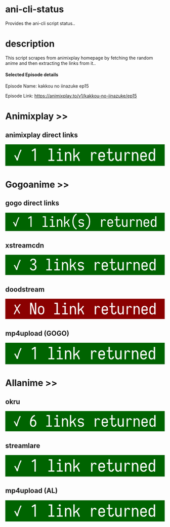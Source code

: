 # ani-cli-status
Provides the ani-cli script status..

# description
This script scrapes from animixplay homepage by fetching the random anime and then extracting the links from it..

#### Selected Episode details

Episode Name: kakkou no iinazuke ep15

Episode Link: https://animixplay.to/v1/kakkou-no-iinazuke/ep15
 
# Animixplay >>

## animixplay direct links

<img src="./images/animixplay.jpg">

# Gogoanime >>

## gogo direct links

<img src="./images/gogoplay.jpg">

## xstreamcdn

<img src="./images/xstreamcdn.jpg">

## doodstream

<img src="./images/doodstream.jpg">

## mp4upload (GOGO)

<img src="./images/mp4upload.jpg">

# Allanime >>

## okru

<img src="./images/okru.jpg">

## streamlare

<img src="./images/streamlare.jpg">

## mp4upload (AL)

<img src="./images/mp4upload_al.jpg">
